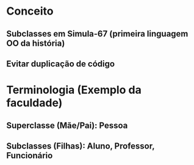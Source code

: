 # Conceito
## Subclasses em Simula-67 (primeira linguagem OO da história)
## Evitar duplicação de código

# Terminologia (Exemplo da faculdade)
## Superclasse (Mãe/Pai): Pessoa
## Subclasses (Filhas): Aluno, Professor, Funcionário
